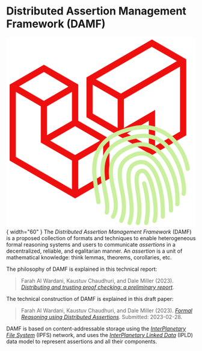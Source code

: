 # Distributed Assertion Management Framework (DAMF)

![image info](./assets/logo/damf.png){ width="60" }
The _Distributed Assertion Management Framework_ (DAMF) is a proposed collection
of formats and techniques to enable heterogeneous formal reasoning systems and
users to communicate _assertions_ in a decentralized, reliable, and egalitarian
manner. An _assertion_ is a unit of mathematical knowledge: think lemmas,
theorems, corollaries, etc.

The philosophy of DAMF is explained in this technical report:

> Farah Al Wardani, Kaustuv Chaudhuri, and Dale Miller (2023). _[Distributing
> and trusting proof checking: a preliminary report][alwardani22hal]_.

[alwardani22hal]: https://hal.inria.fr/hal-03909741

The technical construction of DAMF is explained in this draft paper:

> Farah Al Wardani, Kaustuv Chaudhuri, and Dale Miller (2023). _[Formal
> Reasoning using Distributed Assertions][cade23draft]_. Submitted: 2023-02-28.

[cade23draft]: /assets/papers/draft23damf.pdf

DAMF is based on content-addressable storage using the _[InterPlanetary File
System][ipfs]_ (IPFS) network, and uses the _[InterPlanetary Linked Data][ipld]_
(IPLD) data model to represent assertions and all their components.

[ipfs]: https://ipfs.tech
[ipld]: https://ipld.io
